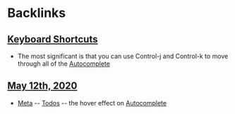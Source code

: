 
# Backlinks
## [Keyboard Shortcuts](<Keyboard Shortcuts.md>)
- The most significant is that you can use Control-j and Control-k to move through all of the [Autocomplete](<Autocomplete.md>)

## [May 12th, 2020](<May 12th, 2020.md>)
- [Meta](<Meta.md>) -- [Todos](<Todos.md>) -- the hover effect on [Autocomplete](<Autocomplete.md>)

